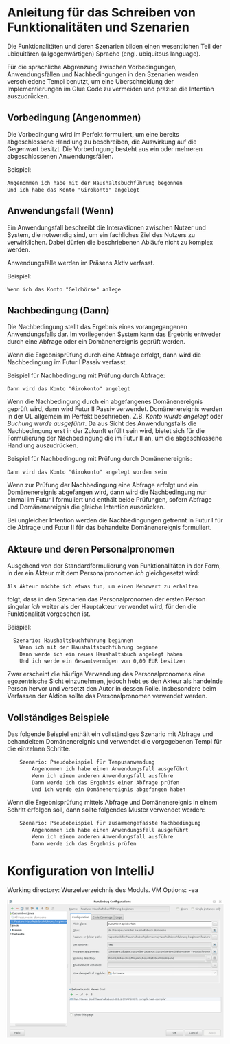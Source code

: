 Anleitung für das Schreiben von Funktionalitäten und Szenarien
==============================================================

Die Funktionalitäten und deren Szenarien bilden einen wesentlichen Teil der
ubiquitären (allgegenwärtigen) Sprache (engl. ubiquitous language).

Für die sprachliche Abgrenzung zwischen Vorbedingungen, Anwendungsfällen und
Nachbedingungen in den Szenarien werden verschiedene Tempi benutzt, um eine
Überschneidung der Implementierungen im Glue Code zu vermeiden und präzise
die Intention auszudrücken.

Vorbedingung (Angenommen)
-------------------------

Die Vorbedingung wird im Perfekt formuliert, um eine bereits abgeschlossene
Handlung zu beschreiben, die Auswirkung auf die Gegenwart besitzt. Die
Vorbedingung besteht aus ein oder mehreren abgeschlossenen Anwendungsfällen.

Beispiel:
```gherkin
Angenommen ich habe mit der Haushaltsbuchführung begonnen
Und ich habe das Konto "Girokonto" angelegt
```


Anwendungsfall (Wenn)
---------------------

Ein Anwendungsfall beschreibt die Interaktionen zwischen Nutzer und System,
die notwendig sind, um ein fachliches Ziel des Nutzers zu verwirklichen.
Dabei dürfen die beschriebenen Abläufe nicht zu komplex werden.

Anwendungsfälle werden im Präsens Aktiv verfasst.

Beispiel:
```gherkin
Wenn ich das Konto "Geldbörse" anlege
```

Nachbedingung (Dann)
--------------------

Die Nachbedingung stellt das Ergebnis eines vorangegangenen Anwendungsfalls
dar. Im vorliegenden System kann das Ergebnis entweder durch eine Abfrage
oder ein Domänenereignis geprüft werden.

Wenn die Ergebnisprüfung durch eine Abfrage erfolgt, dann wird die
Nachbedingung im Futur I Passiv verfasst.

Beispiel für Nachbedingung mit Prüfung durch Abfrage:
```gherkin
Dann wird das Konto "Girokonto" angelegt
```

Wenn die Nachbedingung durch ein abgefangenes Domänenereignis geprüft wird,
dann wird Futur II Passiv verwendet. Domänenereignis werden in der UL
allgemein im Perfekt beschrieben. Z.B. *Konto wurde angelegt* oder *Buchung
wurde ausgeführt*. Da aus Sicht des Anwendungsfalls die Nachbedingung erst in
der Zukunft erfüllt sein wird, bietet sich für die Formulierung der
Nachbedingung die im Futur II an, um die abgeschlossene Handlung auszudrücken.

Beispiel für Nachbedingung mit Prüfung durch Domänenereignis:
```gherkin
Dann wird das Konto "Girokonto" angelegt worden sein
```

Wenn zur Prüfung der Nachbedingung eine Abfrage erfolgt und ein
Domänenereignis abgefangen wird, dann wird die Nachbedingung nur
einmal im Futur I formuliert und enthält beide Prüfungen, sofern
Abfrage und Domänenereignis die gleiche Intention ausdrücken.

Bei ungleicher Intention werden die Nachbedingungen getrennt in
Futur I für die Abfrage und Futur II für das behandelte Domänenereignis
formuliert.

Akteure und deren Personalpronomen
----------------------------------

Ausgehend von der Standardformulierung von Funktionalitäten in der Form,
in der ein Akteur mit dem Personalpronomen *ich* gleichgesetzt wird:

```
Als Akteur möchte ich etwas tun, um einen Mehrwert zu erhalten
```

folgt, dass in den Szenarien das Personalpronomen der ersten Person singular
*ich* weiter als der Hauptakteur verwendet wird, für den die Funktionalität
vorgesehen ist.

Beispiel:
```gherkin
  Szenario: Haushaltsbuchführung beginnen
    Wenn ich mit der Haushaltsbuchführung beginne
    Dann werde ich ein neues Haushaltsbuch angelegt haben
    Und ich werde ein Gesamtvermögen von 0,00 EUR besitzen
```

Zwar erscheint die häufige Verwendung des Personalpronomens eine egozentrische
Sicht einzunehmen, jedoch hebt es den Akteur als handelnde Person hervor und
versetzt den Autor in dessen Rolle. Insbesondere beim Verfassen der Aktion
sollte das Personalpronomen verwendet werden.

Vollständiges Beispiele
-----------------------

Das folgende Beispiel enthält ein vollständiges Szenario mit Abfrage und
behandeltem Domänenereignis und verwendet die vorgegebenen Tempi für die
einzelnen Schritte.

```gherkin
    Szenario: Pseudobeispiel für Tempusanwendung
        Angenommen ich habe einen Anwendungsfall ausgeführt
        Wenn ich einen anderen Anwendungsfall ausführe
        Dann werde ich das Ergebnis einer Abfrage prüfen
        Und ich werde ein Domänenereignis abgefangen haben
```

Wenn die Ergebnisprüfung mittels Abfrage und Domänenereignis in einem
Schritt erfolgen soll, dann sollte folgendes Muster verwendet werden:

```gherkin
    Szenario: Pseudobeispiel für zusammengefasste Nachbedingung
        Angenommen ich habe einen Anwendungsfall ausgeführt
        Wenn ich einen anderen Anwendungsfall ausführe
        Dann werde ich das Ergebnis prüfen
```


Konfiguration von IntelliJ
==========================

Working directory: Wurzelverzeichnis des Moduls.
VM Options: -ea


![Konfiguration für Cucumber IntelliJ IDEA Plugin](Images/Konfiguration.png)
